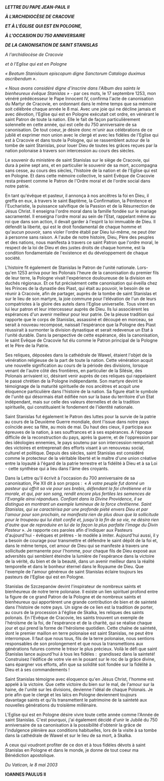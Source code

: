 ***LETTRE DU PAPE JEAN-PAUL II***

***À L’ARCHIDIOCÈSE DE CRACOVIE***

***ET À L'ÉGLISE QUI EST EN POLOGNE,***

***À L'OCCASION DU 750 ANNIVERSAIRE***

***DE LA CANONISATION DE SAINT STANISLAS***

*A l'archidiocèse de Cracovie*

*et à l'Eglise qui est en Pologne*

*« *Beatum Stanislaum episcopum digne Sanctorum Catalogo duximus ascribendum* »*.

*« *Nous avons considéré digne d'inscrire dans l'Album des saints le bienheureux évêque Stanislas* »* - par ces mots, le 17 septembre 1253, mon vénéré prédécesseur le Pape Innocent IV, confirma l'acte de canonisation du Martyr de Cracovie, en ordonnant dans le même temps que sa mémoire soit célébrée chaque année le 8 mai. Avec une joie qui ne décline jamais et avec dévotion, l'Eglise qui est en Pologne exécutait cet ordre, en vénérant le saint Patron de toute la nation. Elle le fait de façon particulièrement solennelle en cette année, qui est celle du 750 anniversaire de sa canonisation. De tout coeur, je désire donc m'unir aux célébrations de ce jubilé et exprimer mon union avec le clergé et avec les fidèles de l'Eglise qui est à Cracovie et dans toute la Pologne, qui se rassemblent autour de la tombe de saint Stanislas, pour louer Dieu de toutes les grâces reçues par la nation polonaise à travers son intercession au cours des siècles.

Le souvenir du ministère de saint Stanislas sur le siège de Cracovie, qui dura à peine sept ans, et en particulier le souvenir de sa mort, accompagna sans cesse, au cours des siècles, l'histoire de la nation et de l'Eglise qui est en Pologne. Et dans cette mémoire collective, le saint Evêque de Cracovie resta présent comme le Patron de l'Ordre moral et de l'ordre social dans notre patrie.

En tant qu'évêque et pasteur, il annonça à nos ancêtres la foi en Dieu, il greffa en eux, à travers le saint Baptême, la Confirmation, la Pénitence et l'Eucharistie, la puissance salvifique de la Passion et de la Résurrection de Jésus Christ. Il enseigna l'ordre moral dans la famille fondée sur le mariage sacramentel. Il enseigna l'ordre moral au sein de l'Etat, rappelant même au roi que dans son action, il devait garder à l'esprit la loi immuable de Dieu. Il défendit la liberté, qui est le droit fondamental de chaque homme et qu'aucun pouvoir, sans violer l'ordre établi par Dieu lui-même, ne peut ôter à personne sans raison. A l'aube de notre histoire, Dieu, Père des peuples et des nations, nous manifesta à travers ce saint Patron que l'ordre moral, le respect de la loi de Dieu et des justes droits de chaque homme, est la condition fondamentale de l'existence et du développement de chaque société.

L'histoire fit également de Stanislas le Patron de l'unité nationale. Lors-qu'en 1253 arriva pour les Polonais l'heure de la canonisation du premier fils de leur terre, la Pologne vivait l'expérience douloureuse de la division en duchés régionaux. Et ce fut précisément cette canonisation qui éveilla chez les Princes de la dynastie des Piast, qui était au pouvoir, le besoin de se réunir à Cracovie, afin de partager, auprès de la tombe de saint Stanislas et sur le lieu de son martyre, la joie commune pour l'élévation de l'un de leurs compatriotes à la gloire des autels dans l'Eglise universelle. Tous virent en lui leur patron et leur intercesseur auprès de Dieu. Ils lui associèrent les espérances d'un avenir meilleur pour leur patrie. De la pieuse tradition qui rapporte que le corps de Stanislas, assassiné et découpé en morceau, se serait à nouveau recomposé, naissait l'espérance que la Pologne des Piast réussirait à surmonter la division dynastique et serait redevenue un Etat à l'unité durable. Dans la perspective de cette espérance, dès la canonisation, le saint Evêque de Cracovie fut élu comme le Patron principal de la Pologne et le Père de la Patrie.

Ses reliques, déposées dans la cathédrale de Wawel, étaient l'objet de la vénération religieuse de la part de toute la nation. Cette vénération acquit une nouvelle signification au cours de la période des divisions, lorsque venant de l'autre côté des frontières, en particulier de la Silésie, des Polonais arrivaient ici, désirant venir auprès de ces reliques qui rappelaient le passé chrétien de la Pologne indépendante. Son martyre devint le témoignage de la maturité spirituelle de nos ancêtres et acquit une éloquence particulière dans l'histoire de la nation. Sa figure était le symbole de l'unité qui désormais était édifiée non sur la base du territoire d'un Etat indépendant, mais sur celle des valeurs éternelles et de la tradition spirituelle, qui constituaient le fondement de l'identité nationale.

Saint Stanislas fut également le Patron des luttes pour la survie de la patrie au cours de la Deuxième Guerre mondiale, dont l'issue dans notre pays coïncide avec sa fête, au mois de mai. Du haut des cieux, il participa aux épreuves de la nation, à ses souffrances et à ses espérances. A l'époque difficile de la reconstruction du pays, après la guerre, et de l'oppression par des idéologies ennemies, le pays soutenu par son intercession remportait des victoires et entreprenait des efforts visant à un renouveau social, culturel et politique. Depuis des siècles, saint Stanislas est considéré comme le protecteur de la véritable liberté et le maître d'une union créative entre la loyauté à l'égard de la patrie terrestre et la fidélité à Dieu et à sa Loi - cette synthèse qui a lieu dans l'âme des croyants.

Dans la Lettre qu'il écrivit à l'occasion du 700 anniversaire de sa canonisation, Pie XII dit à son propos :  « *A votre peuple fut donné un pasteur qui offrit sa vie pour ses brebis, défendant la foi chrétienne et la morale, et qui, par son sang, rendit encore plus fertiles les semences de l'Evangile ainsi répandues. Confiant dans la Divine Providence, il se distingua en montrant un exemple lumineux de la force chrétienne. Saint Stanislas, qui se caractérisa par une profonde piété envers Dieu et par l'amour pour son prochain, ne manifesta rien de plus doux que la sollicitude pour le troupeau qui lui était confié et, jusqu'à la fin de sa vie, ne désira rien d'autre que de reproduire en lui de la façon la plus parfaite l'image du Divin Pasteur* ». Je rapporte ces paroles afin d'indiquer aux Pasteurs d'aujourd'hui - évêques et prêtres - le modèle à imiter. Aujourd'hui aussi, il y a besoin de courage pour transmettre et défendre le saint dépôt de la foi et, dans le même temps, cet amour de Dieu qui se manifeste à travers une sollicitude permanente pour l'homme, pour chaque fils de Dieu exposé aux adversités qui semblent éteindre la lumière de l'espérance dans la victoire de la vérité, du bien et de la beauté, dans un avenir meilleur dans la réalité temporelle et dans le bonheur éternel dans le Royaume de Dieu. Que l'exemple de l'amour généreux de saint Stanislas éclaire toujours les pasteurs de l'Eglise qui est en Pologne.

Stanislas de Szczepanów devint l'inspirateur de nombreux saints et bienheureux de notre terre polonaise. Il existe un lien spirituel profond entre la figure de ce grand Patron de la Pologne et de nombreux saints et bienheureux qui apportèrent une grande contribution de bien et de sainteté dans l'histoire de notre pays. Un signe de ce lien est la tradition de porter, au cours de la procession à l'église de Skalka, les reliques des saints polonais. En l'Evêque de Cracovie, les saints trouvent un exemple de l'héroïsme de la foi, de l'espérance et de la charité, qui se réalise chaque jour et qui prend la forme de l'héroïsme quotidien. Cette chaîne de sainteté, dont le premier maillon en terre polonaise est saint Stanislas, ne peut être interrompue. Il faut que nous tous, fils de la terre polonaise, nous sentions responsables de son prolongement et que nous la transmettions aux générations futures comme le trésor le plus précieux. Voilà le défi que saint Stanislas lance aujourd'hui à tous les fidèles :  grandissez dans la sainteté! Construisez l'édifice de votre vie en le posant sur le roc de la grâce divine, sans épargner vos efforts, afin que sa solidité soit fondée sur la fidélité à Dieu et à ses commandements !

Saint Stanislas témoigne avec éloquence qu'en Jésus Christ, l'homme est appelé à la victoire. Que cette victoire du bien sur le mal, de l'amour sur la haine, de l'unité sur les divisions, devienne l'idéal de chaque Polonais. Je prie afin que le clergé et les laïcs en Pologne deviennent toujours davantage saints et qu'ils transmettent le patrimoine de la sainteté aux nouvelles générations du troisième millénaire.

L'Eglise qui est en Pologne désire vivre toute cette année comme l'Année de saint Stanislas. C'est pourquoi, j'ai également décidé d'unir le Jubilé du 750 anniversaire de sa canonisation à la possibilité d'obtenir la grâce de l'indulgence plénière aux conditions habituelles, lors de la visite à sa tombe dans la cathédrale de Wawel et sur le lieu de sa mort, à Skalka.

A ceux qui voudront profiter de ce don et à tous fidèles dévots à saint Stanislas en Pologne et dans le monde, je donne de tout coeur ma Bénédiction apostolique.

*Du Vatican, le 8 mai 2003*

**IOANNES PAULUS II**